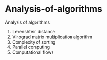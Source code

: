 # Analysis-of-algorithms
Analysis of algorithms
1. Levenshtein distance
2. Vinograd matrix multiplication algorithm
3. Сomplexity of sorting
4. Parallel computing
5. Computational flows
